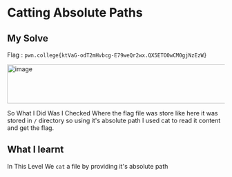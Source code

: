 # Catting Absolute Paths

## My Solve

Flag : `pwn.college{ktVaG-odT2mHvbcg-E79weQr2wx.QX5ETO0wCM0gjNzEzW}`

<img width="1150" height="90" alt="image" src="https://github.com/user-attachments/assets/8a06b4ed-3b51-483f-ab4f-0aeca5ccb945" />

So What I Did Was I Checked Where the flag file was store like here it was stored in `/` directory so using it's absolute path I used cat to read it content and get the flag.

## What I learnt

In This Level We `cat` a file by providing it's absolute path
